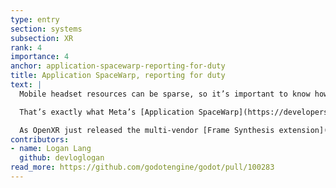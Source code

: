```yaml
---
type: entry
section: systems
subsection: XR
rank: 4
importance: 4
anchor: application-spacewarp-reporting-for-duty
title: Application SpaceWarp, reporting for duty
text: |
  Mobile headset resources can be sparse, so it’s important to know how to optimize the compute budget. Because XR requires a high refresh rate, developers are left with a limited timeframe to render. But what if we could use frame synthesis to our advantage? We could render at half-rate while the GPU synthesizes the next one, keeping the targeted framerate as a whole while giving ourselves effectively much more time.

  That’s exactly what Meta’s [Application SpaceWarp](https://developers.meta.com/horizon/blog/introducing-application-spacewarp/) does on Meta and Pico headsets. We now support this technology with the latest release of our [OpenXR vendors plugin](https://godotengine.org/article/godot-openxr-vendors-plugin-400/), thanks to the implementation of motion vectors in the Mobile renderer.

  As OpenXR just released the multi-vendor [Frame Synthesis extension](https://registry.khronos.org/OpenXR/specs/1.1/html/xrspec.html#XR_EXT_frame_synthesis), we expect support for more headsets in the future.
contributors:
- name: Logan Lang
  github: devloglogan
read_more: https://github.com/godotengine/godot/pull/100283
---
```

